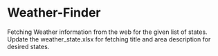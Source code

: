# Weather-Finder

Fetching Weather information from the web for the given list of states.
Update the weather_state.xlsx for fetching title and area description for desired states.
